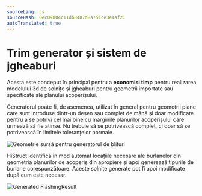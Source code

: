 ```yaml
---
sourceLang: cs
sourceHash: 0ec09804c11db8487d8a751ce3e4af21
autoTranslated: true
---
```


# Trim generator și sistem de jgheaburi

Acesta este conceput în principal pentru a **economisi timp** pentru realizarea modelului 3d de solnițe și jgheaburi pentru geometrii importate sau specificate ale planului acoperișului.

Generatorul poate fi, de asemenea, utilizat în general pentru geometrii plane care sunt introduse dintr-un desen sau complet de mână și doar modificate pentru a se potrivi cel mai bine cu marginile planurilor acoperișului care urmează să fie atinse. Nu trebuie să se potrivească complet, ci doar să se potrivească în limitele toleranțelor normale.

![Geometrie sursă pentru generatorul de blițuri](img/sourceGeometryForFlashingGenerator.png)

HiStruct identifică în mod automat locațiile necesare ale burlanelor din geometria planurilor de acoperiș din apropiere și apoi generează tipurile de burlane corespunzătoare. Aceste solnițe generate pot fi apoi modificate după cum este necesar.

![Generated FlashingResult](img/generatedFlashingResult.png)

